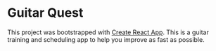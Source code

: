 # Guitar Quest

This project was bootstrapped with [Create React App](https://github.com/facebook/create-react-app).
This is a guitar training and scheduling app to help you improve as fast as possible.
